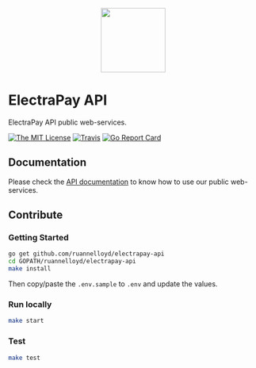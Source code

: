 <p align="center">
    <img src="https://cdn.discordapp.com/attachments/575318354529746946/575318376529002547/ic_launcher.png"
        height="130">

# ElectraPay API

ElectraPay API public web-services.

[![The MIT License](https://img.shields.io/badge/license-MIT-orange.svg?style=flat-square)](http://opensource.org/licenses/MIT)
[![Travis](https://img.shields.io/travis/ruannelloyd/electra-api.svg?style=flat-square)](https://travis-ci.org/ruannelloyd/electrapay-api)
[![Go Report Card](https://goreportcard.com/badge/github.com/ruannelloyd/electra-api?style=flat-square)](https://goreportcard.com/report/github.com/ruannelloyd/electrapay-api)

## Documentation

Please check the [API documentation](https://electrapay-api-doc.herokuapp.com) to know how to use our public web-services.

## Contribute

### Getting Started

```bash
go get github.com/ruannelloyd/electrapay-api
cd GOPATH/ruannelloyd/electrapay-api
make install
```

Then copy/paste the `.env.sample` to `.env` and update the values.

### Run locally

```bash
make start
```

### Test

```bash
make test
```
